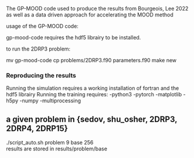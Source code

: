 The GP-MOOD code used to produce the results from Bourgeois, Lee 2022 as well as a data driven approach for accelerating the MOOD method


usage of the GP-MOOD code: 

gp-mood-code requires the hdf5 librairy to be installed.

to run the 2DRP3 problem:

mv gp-mood-code
cp problems/2DRP3.f90 parameters.f90
make new


### Reproducing the results ###
Running the simulation requires a working installation of fortran and the hdf5 librairy
Running the training requires:
-python3
-pytorch
-matplotlib
-h5py
-numpy
-multiprocessing

## a given problem in {sedov, shu_osher, 2DRP3, 2DRP4, 2DRP15}
./script_auto.sh problem 9 base 256  
results are stored in results/problem/base    

